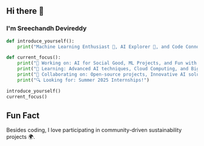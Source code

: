 ## Hi there 👋

### I'm Sreechandh Devireddy

```python
def introduce_yourself():
    print("Machine Learning Enthusiast 🤖, AI Explorer 🚀, and Code Connoisseur 💻")

def current_focus():
    print("🔭 Working on: AI for Social Good, ML Projects, and Fun with Data!")
    print("🌱 Learning: Advanced AI techniques, Cloud Computing, and Big Data Analytics.")
    print("👯 Collaborating on: Open-source projects, Innovative AI solutions.")
    print("🔍 Looking for: Summer 2025 Internships!")

introduce_yourself()
current_focus()
```

## Fun Fact

Besides coding, I love participating in community-driven sustainability projects 🌍.


